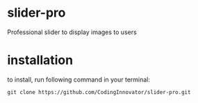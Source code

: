 # slider-pro
Professional slider to display images to users

# installation
to install, run following command in your terminal:

``git clone https://github.com/CodingInnovator/slider-pro.git``

